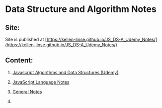 # Data Structure and Algorithm Notes

## Site:

Site is published at [https://kellen-linse.github.io/JS_DS-A_Udemy_Notes/](https://kellen-linse.github.io/JS_DS-A_Udemy_Notes/)


## Content:

1. [Javascript Algorithms and Data Structures (Udemy)](/JS_Algorithms_and_Data_Structures/index.md)

2. [JavaScript Language Notes](./JavaScript_Notes/notes.md)


3. [General Notes](./General_Notes/index.md)

4. 